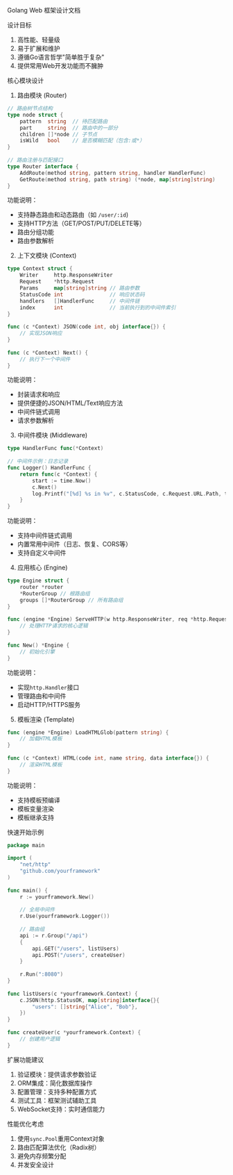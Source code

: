 Golang Web 框架设计文档 
 
设计目标 
1. 高性能、轻量级 
2. 易于扩展和维护 
3. 遵循Go语言哲学"简单胜于复杂"
4. 提供常用Web开发功能而不臃肿 
 
核心模块设计 
 
1. 路由模块 (Router)
```go 
// 路由树节点结构 
type node struct {
    pattern  string  // 待匹配路由 
    part     string  // 路由中的一部分 
    children []*node // 子节点 
    isWild   bool    // 是否模糊匹配（包含:或*）
}
 
// 路由注册与匹配接口 
type Router interface {
    AddRoute(method string, pattern string, handler HandlerFunc)
    GetRoute(method string, path string) (*node, map[string]string)
}
```
 
功能说明：
- 支持静态路由和动态路由（如 `/user/:id`)
- 支持HTTP方法（GET/POST/PUT/DELETE等）
- 路由分组功能 
- 路由参数解析 
 
2. 上下文模块 (Context)
```go 
type Context struct {
    Writer     http.ResponseWriter 
    Request    *http.Request 
    Params     map[string]string // 路由参数 
    StatusCode int               // 响应状态码 
    handlers   []HandlerFunc     // 中间件链 
    index      int               // 当前执行到的中间件索引 
}
 
func (c *Context) JSON(code int, obj interface{}) {
    // 实现JSON响应 
}
 
func (c *Context) Next() {
    // 执行下一个中间件 
}
```
 
功能说明：
- 封装请求和响应 
- 提供便捷的JSON/HTML/Text响应方法 
- 中间件链式调用 
- 请求参数解析 
 
3. 中间件模块 (Middleware)
```go 
type HandlerFunc func(*Context)
 
// 中间件示例：日志记录 
func Logger() HandlerFunc {
    return func(c *Context) {
        start := time.Now()
        c.Next()
        log.Printf("[%d] %s in %v", c.StatusCode, c.Request.URL.Path, time.Since(start))
    }
}
```
 
功能说明：
- 支持中间件链式调用 
- 内置常用中间件（日志、恢复、CORS等）
- 支持自定义中间件 
 
4. 应用核心 (Engine)
```go 
type Engine struct {
    router *router 
    *RouterGroup // 根路由组 
    groups []*RouterGroup // 所有路由组 
}
 
func (engine *Engine) ServeHTTP(w http.ResponseWriter, req *http.Request) {
    // 处理HTTP请求的核心逻辑 
}
 
func New() *Engine {
    // 初始化引擎 
}
```
 
功能说明：
- 实现`http.Handler`接口 
- 管理路由和中间件 
- 启动HTTP/HTTPS服务 
 
5. 模板渲染 (Template)
```go 
func (engine *Engine) LoadHTMLGlob(pattern string) {
    // 加载HTML模板 
}
 
func (c *Context) HTML(code int, name string, data interface{}) {
    // 渲染HTML模板 
}
```
 
功能说明：
- 支持模板预编译 
- 模板变量渲染 
- 模板继承支持 
 
快速开始示例 
 
```go 
package main 
 
import (
    "net/http"
    "github.com/yourframework"
)
 
func main() {
    r := yourframework.New()
    
    // 全局中间件 
    r.Use(yourframework.Logger())
    
    // 路由组 
    api := r.Group("/api")
    {
        api.GET("/users", listUsers)
        api.POST("/users", createUser)
    }
    
    r.Run(":8080")
}
 
func listUsers(c *yourframework.Context) {
    c.JSON(http.StatusOK, map[string]interface{}{
        "users": []string{"Alice", "Bob"},
    })
}
 
func createUser(c *yourframework.Context) {
    // 创建用户逻辑 
}
```
 
扩展功能建议 
 
1. 验证模块：提供请求参数验证 
2. ORM集成：简化数据库操作 
3. 配置管理：支持多种配置方式 
4. 测试工具：框架测试辅助工具 
5. WebSocket支持：实时通信能力 
 
性能优化考虑 
 
1. 使用`sync.Pool`重用Context对象 
2. 路由匹配算法优化（Radix树） 
3. 避免内存频繁分配 
4. 并发安全设计 
 
 